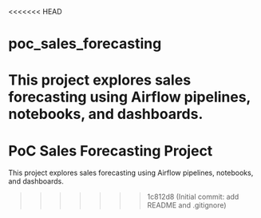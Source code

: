 <<<<<<< HEAD
# poc_sales_forecasting
This project explores sales forecasting using Airflow pipelines, notebooks, and dashboards.
=======
# PoC Sales Forecasting Project

This project explores sales forecasting using Airflow pipelines, notebooks, and dashboards.

>>>>>>> 1c812d8 (Initial commit: add README and .gitignore)
